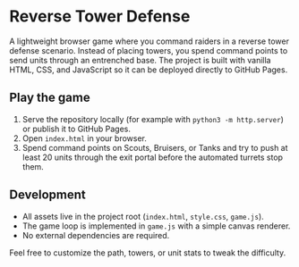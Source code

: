 # Reverse Tower Defense

A lightweight browser game where you command raiders in a reverse tower defense scenario. Instead of placing towers, you spend command points to send units through an entrenched base. The project is built with vanilla HTML, CSS, and JavaScript so it can be deployed directly to GitHub Pages.

## Play the game

1. Serve the repository locally (for example with `python3 -m http.server`) or publish it to GitHub Pages.
2. Open `index.html` in your browser.
3. Spend command points on Scouts, Bruisers, or Tanks and try to push at least 20 units through the exit portal before the automated turrets stop them.

## Development

- All assets live in the project root (`index.html`, `style.css`, `game.js`).
- The game loop is implemented in `game.js` with a simple canvas renderer.
- No external dependencies are required.

Feel free to customize the path, towers, or unit stats to tweak the difficulty.
